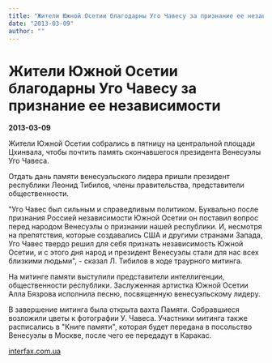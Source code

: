 ```yaml
---
title: "Жители Южной Осетии благодарны Уго Чавесу за признание ее независимости"
date: "2013-03-09"
author: ""
---
```


# Жители Южной Осетии благодарны Уго Чавесу за признание ее независимости

**2013-03-09** 

Жители Южной Осетии собрались в пятницу на центральной площади Цхинвала, чтобы почтить память скончавшегося президента Венесуэлы Уго Чавеса.

Отдать дань памяти венесуэльского лидера пришли президент республики Леонид Тибилов, члены правительства, представители общественности.

"Уго Чавес был сильным и справедливым политиком. Буквально после признания Россией независимости Южной Осетии он поставил вопрос перед народом Венесуэлы о признании нашей республики. И, несмотря на препятствия, которые создавались США и другими странами Запада, Уго Чавес твердо решил для себя признать независимость Южной Осетии, и с этого дня народ и президент Венесуэлы стали для нас всех близкими людьми", - сказал Л. Тибилов в ходе траурного митинга.

На митинге памяти выступили представители интеллигенции, общественности республики. Заслуженная артистка Южной Осетии Алла Бязрова исполнила песню, посвященную венесуэльскому лидеру.

В завершение митинга была открыта вахта Памяти. Собравшиеся возложили цветы к фотографии У. Чавеса. Участники митинга также расписались в "Книге памяти", которая будет передана в посольство Венесуэлы в Москве, после чего ее передадут в Каракас.

[interfax.com.ua](http://interfax.com.ua/news)
